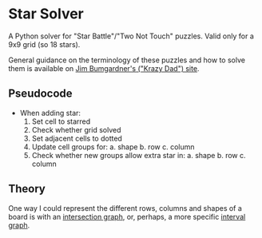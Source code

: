 # Star Solver

A Python solver for "Star Battle"/"Two Not Touch" puzzles. Valid only for a 9x9 grid (so 18 stars).

General guidance on the terminology of these puzzles and how to solve them is available on [Jim Bumgardner's 
("Krazy Dad") site](https://krazydad.com/twonottouch/).

## Pseudocode

- When adding star:
    1. Set cell to starred
    2. Check whether grid solved
    3. Set adjacent cells to dotted
    4. Update cell groups for:
        a. shape
        b. row
        c. column
    5. Check whether new groups allow extra star in:
        a. shape
        b. row
        c. column

## Theory
One way I could represent the different rows, columns and shapes of a board is with an [intersection graph](https://en.wikipedia.org/wiki/Intersection_graph), or, perhaps, a more specific [interval graph](https://en.wikipedia.org/wiki/Interval_graph).

